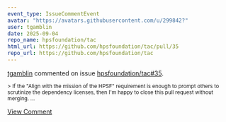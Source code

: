 ```yaml
---
event_type: IssueCommentEvent
avatar: "https://avatars.githubusercontent.com/u/299842?"
user: tgamblin
date: 2025-09-04
repo_name: hpsfoundation/tac
html_url: https://github.com/hpsfoundation/tac/pull/35
repo_url: https://github.com/hpsfoundation/tac
---
```


<a href='https://github.com/tgamblin' target='_blank'>tgamblin</a> commented on issue <a href='https://github.com/hpsfoundation/tac/pull/35' target='_blank'>hpsfoundation/tac#35</a>.

<small>> If the "Align with the mission of the HPSF" requirement is enough to prompt others to scrutinize the dependency licenses, then I'm happy to close this pull request without merging....</small>

<a href='https://github.com/hpsfoundation/tac/pull/35' target='_blank'>View Comment</a>